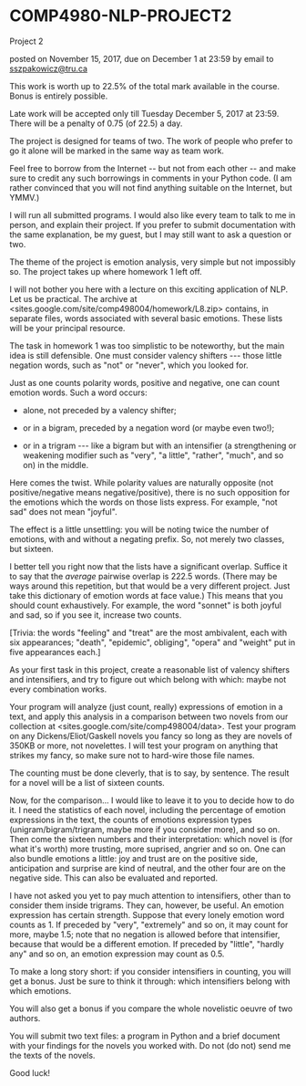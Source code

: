 # COMP4980-NLP-PROJECT2

Project 2

posted on November 15, 2017, due on December 1 at 23:59
by email to sszpakowicz@tru.ca

This work is worth up to 22.5% of the total mark available in the course. Bonus is entirely possible.

Late work will be accepted only till Tuesday December 5, 2017 at 23:59. There will be a penalty of 0.75 (of 22.5) a day.

The project is designed for teams of two. The work of people who prefer to go it alone will be marked in the same way as team work.

Feel free to borrow from the Internet -- but not from each other -- and make sure to credit any such borrowings in comments in your Python code. (I am rather convinced that you will not find anything suitable on the Internet, but YMMV.)

I will run all submitted programs. I would also like every team to talk to me in person, and explain their project. If you prefer to submit documentation with the same explanation, be my guest, but I may still want to ask a question or two.


The theme of the project is emotion analysis, very simple but not impossibly so. The project takes up where homework 1 left off.

I will not bother you here with a lecture on this exciting application of NLP. Let us be practical. The archive at <sites.google.com/site/comp498004/homework/L8.zip> contains, in separate files, words associated with several basic emotions. These lists will be your principal resource.

The task in homework 1 was too simplistic to be noteworthy, but the main idea is still defensible. One must consider valency shifters --- those little negation words, such as "not" or "never", which you looked for.

Just as one counts polarity words, positive and negative, one can count emotion words. Such a word occurs:

- alone, not preceded by a valency shifter;

- or in a bigram, preceded by a negation word (or maybe even two!);

- or in a trigram --- like a bigram but with an intensifier (a strengthening or weakening modifier such as "very", "a little", "rather", "much", and so on) in the middle.

Here comes the twist. While polarity values are naturally opposite (not positive/negative means negative/positive), there is no such opposition for the emotions which the words on those lists express. For example, "not sad" does not mean "joyful".

The effect is a little unsettling: you will be noting twice the number of emotions, with and without a negating prefix. So, not merely two classes, but sixteen.

I better tell you right now that the lists have a significant overlap. Suffice it to say that the *average* pairwise overlap is 222.5 words. (There may be ways around this repetition, but that would be a very different project. Just take this dictionary of emotion words at face value.) This means that you should count exhaustively. For example, the word "sonnet" is both joyful and sad, so if you see it, increase two counts.

[Trivia: the words "feeling" and "treat" are the most ambivalent, each with six appearances; "death", "epidemic", obliging", "opera" and "weight" put in five appearances each.]


As your first task in this project, create a reasonable list of valency shifters and intensifiers, and try to figure out which belong with which: maybe not every combination works.

Your program will analyze (just count, really) expressions of emotion in a text, and apply this analysis in a comparison between two novels from our collection at <sites.google.com/site/comp498004/data>. Test your program on any Dickens/Eliot/Gaskell novels you fancy so long as they are novels of 350KB or more, not novelettes. I will test your program on anything that strikes my fancy, so make sure not to hard-wire those file names.

The counting must be done cleverly, that is to say, by sentence. The result for a novel will be a list of sixteen counts.

Now, for the comparison... I would like to leave it to you to decide how to do it. I need the statistics of each novel, including the percentage of emotion expressions in the text, the counts of emotions expression types (unigram/bigram/trigram, maybe more if you consider more), and so on. Then come the sixteen numbers and their interpretation: which novel is (for what it's worth) more trusting, more suprised, angrier and so on. One can also bundle emotions a little: joy and trust are on the positive side, anticipation and surprise are kind of neutral, and the other four are on the negative side. This can also be evaluated and reported.


I have not asked you yet to pay much attention to intensifiers, other than to consider them inside trigrams. They can, however, be useful. An emotion expression has certain strength. Suppose that every lonely emotion word counts as 1. If preceded by "very", "extremely" and so on, it may count for more, maybe 1.5; note that no negation is allowed before that intensifier, because that would be a different emotion. If preceded by "little", "hardly any" and so on, an emotion expression may count as 0.5.

To make a long story short: if you consider intensifiers in counting, you will get a bonus. Just be sure to think it through: which intensifiers belong with which emotions.

You will also get a bonus if you compare the whole novelistic oeuvre of two authors.


You will submit two text files: a program in Python and a brief document with your findings for the novels you worked with. Do not (do not) send me the texts of the novels.
 

Good luck!